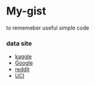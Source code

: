 # My-gist
to rememeber useful simple code

### data site
* [kaggle](https;//www.kaggle.com/datasets)
* [Google](https://toolbox.google.com/datasetsearch)
* [reddit](https://www.reddit.com/r/datasets)
* [UCI](https://archive.ics.uci.edu/ml/)
